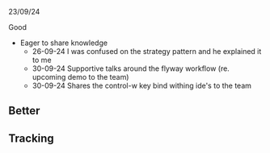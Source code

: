 23/09/24

Good
- Eager to share knowledge 
	- 26-09-24 I was confused on the strategy pattern and he explained it to me
	- 30-09-24 Supportive talks around the flyway workflow (re. upcoming demo to the team)
	- 30-09-24 Shares the control-w key bind withing ide's to the team

Better
- 

Tracking
- 